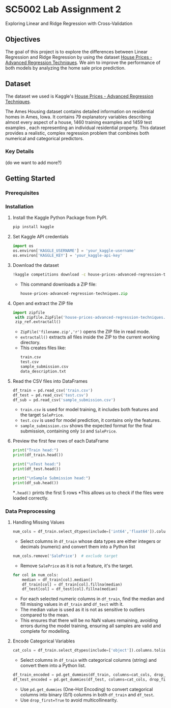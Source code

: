 # SC5002 Lab Assignment 2
Exploring Linear and Ridge Regression with Cross-Validation 

## Objectives
The goal of this project is to explore the differences between Linear Regression and Ridge Regression by using the dataset [House Prices - Advanced Regression Techniques](https://www.kaggle.com/competitions/house-prices-advanced-regression-techniques/data). We aim to improve the performance of both models by analyzing the home sale price prediction. 


## Dataset
The dataset we used is Kaggle's [House Prices - Advanced Regression Techniques](https://www.kaggle.com/competitions/house-prices-advanced-regression-techniques/data). 

The Ames Housing dataset contains detailed information on residential homes in Ames, Iowa. It contains 79 explanatory variables describing almost every aspect of a house, 1460 training examples and 1459 test examples , each representing an individual residential property. This dataset provides a realistic, complex regression problem that combines both numerical and categorical predictors. 

### Key Details 
(do we want to add more?)


## Getting Started
### Prerequisites

### Installation
1. Install the Kaggle Python Package from PyPI.
   ```sh
   pip install kaggle
   ```
   
2. Set Kaggle API credentials
   ```python
   import os
   os.environ['KAGGLE_USERNAME'] = 'your_kaggle-username'
   os.environ['KAGGLE_KEY'] = 'your_kaggle-api-key'
   ```
   
3. Download the dataset
   ```sh
   !kaggle competitions download -c house-prices-advanced-regression-techniques
   ```
    * This command downloads a ZIP file:
      ```python
      house-prices-advanced-regression-techniques.zip
      ```
      
4. Open and extract the ZIP file
   ```python
   import zipfile
    with zipfile.ZipFile('house-prices-advanced-regression-techniques.zip', 'r') as zip_ref:
    zip_ref.extractall()
   ```
   * `ZipFile('filename.zip','r')` opens the ZIP file in read mode.
   * `extractall()` extracts all files inside the ZIP to the current working directory.
   * This creates files like:
     ```sh
     train.csv
     test.csv
     sample_submission.csv
     data_description.txt
     ```
     
5. Read the CSV files into DataFrames
   ```python
   df_train = pd.read_csv('train.csv')
   df_test = pd.read_csv('test.csv')
   df_sub = pd.read_csv('sample_submission.csv')
   ```
   * `train.csv` is used for model training, it includes both features and the target `SalePrice`.
   * `test.csv` is used for model prediction, it contains only the features.
   * `sample_submission.csv` shows the expected format for the final submission, containing only `Id` and `SalePrice`.
  
6. Preview the first few rows of each DataFrame
   ```python
   print("Train head:")
   print(df_train.head())
   
   print("\nTest head:")
   print(df_test.head())
   
   print("\nSample Submission head:")
   print(df_sub.head())
   ```
   *`.head()` prints the first 5 rows
   *This allows us to check if the files were loaded correctly.
   
### Data Preprocessing 
1. Handling Missing Values
   ```python
   num_cols = df_train.select_dtypes(include=['int64','float64']).columns.tolist()
   ```
   * Select columns in `df_train` whose data types are either integers or decimals (numeric) and convert them into a Python list
   ```python
   num_cols.remove('SalePrice')  # exclude target
   ```
   * Remove `SalePrice` as it is not a feature, it's the target.
   ```python
   for col in num_cols:
       median = df_train[col].median()
       df_train[col] = df_train[col].fillna(median)
       df_test[col] = df_test[col].fillna(median)
   ```
   * For each selected numeric columns in `df_train`, find the median and fill missing values in `df_train` and `df_test` with it.
   * The median value is used as it is not as sensitive to outliers compared to the mean.
   * This ensures that there will be no NaN values remaining, avoiding errors during the model training, ensuring all samples are valid and complete for modelling.
   
2. Encode Categorical Variables
   ```python
   cat_cols = df_train.select_dtypes(include=['object']).columns.tolist()!
   ```
   * Select columns in `df_train` with categorical columns (string) and convert them into a Python list.
   ```python
   df_train_encoded = pd.get_dummies(df_train, columns=cat_cols, drop_first=True)
   df_test_encoded = pd.get_dummies(df_test, columns=cat_cols, drop_first=True)
   ```
   * Use `pd.get_dummies` (One-Hot Encoding) to convert categorical columns into binary (0/1) columns in both `df_train` and `df_test`.
   * Use `drop_first=True` to avoid multicollinearity. 
